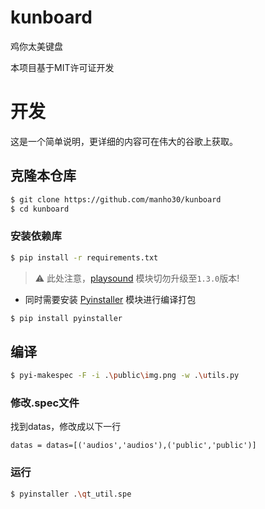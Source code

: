 # kunboard
鸡你太美键盘

本项目基于MIT许可证开发

# 开发
这是一个简单说明，更详细的内容可在伟大的谷歌上获取。
## 克隆本仓库
``` sh
$ git clone https://github.com/manho30/kunboard
$ cd kunboard
```


### 安装依赖库
``` sh
$ pip install -r requirements.txt
```

> :warning: 此处注意，[playsound](https://github.com/TaylorSMarks/playsound) 模块切勿升级至`1.3.0`版本! 

- 同时需要安装 [Pyinstaller](https://pyinstaller.org/en/stable/) 模块进行编译打包
``` sh
$ pip install pyinstaller
```



## 编译
``` sh
$ pyi-makespec -F -i .\public\img.png -w .\utils.py
```



### 修改.spec文件

找到datas，修改成以下一行
``` spec
datas = datas=[('audios','audios'),('public','public')]
```


###  运行
``` sh
$ pyinstaller .\qt_util.spe
```
